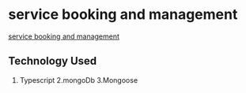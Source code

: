 # service booking and management

[service booking and management](https://service-booking-and-management.vercel.app/api/v1)

## Technology Used

1. Typescript
   2.mongoDb
   3.Mongoose
